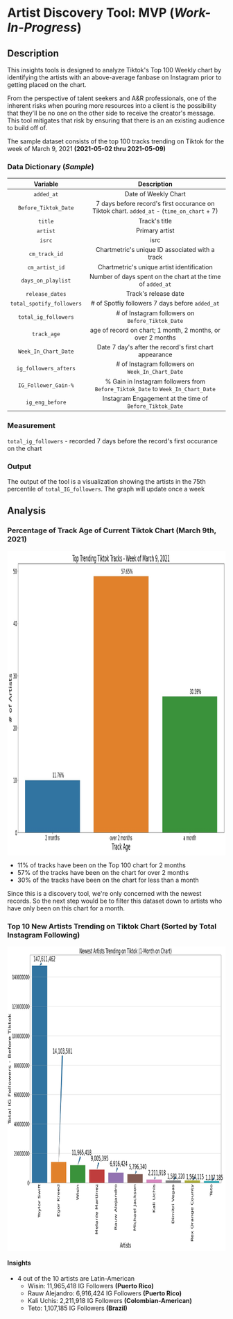 # Artist Discovery Tool: MVP (*Work-In-Progress*)

## Description
This insights tools is designed to analyze Tiktok's Top 100 Weekly chart by identifying the artists with an above-average fanbase on Instagram prior to getting placed on the chart. 

From the perspective of talent seekers and A&R professionals, one of the inherent risks when pouring more resources into a client is the possibility that they'll be no one on the other side to receive the creator's message. This tool mitigates that risk by ensuring that there is an an existing audience to build off of.

The sample dataset consists of the top 100 tracks trending on Tiktok for the week of March 9, 2021 **(2021-05-02 thru 2021-05-09)**

### Data Dictionary (*Sample*)

| Variable        | Description     | 
| :---:|:---: | 
| `added_at` | Date of Weekly Chart| 
| `Before_Tiktok_Date` | 7 days before record's first occurance on Tiktok chart. `added_at` - (`time_on_chart` + 7)| 
| `title`|Track's title|
|`artist`| Primary artist|
|`isrc`| isrc|
|`cm_track_id`| Chartmetric's unique ID associated with a track|
|`cm_artist_id`| Chartmetric's unique artist identification|
|`days_on_playlist`|Number of days spent on the chart at the time of `added_at`|
|`release_dates`|Track's release date|
|`total_spotify_followers`|# of Spotfiy followers 7 days before `added_at`|
|`total_ig_followers`|# of Instagram followers on `Before_Tiktok_Date`|
|`track_age`| age of record on chart; 1 month, 2 months, or over 2 months|
|`Week_In_Chart_Date`| Date 7 day's after the record's first chart appearance|
|`ig_followers_afters`| # of Instagram followers on `Week_In_Chart_Date`|
|`IG_Follower_Gain-%`| % Gain in Instagram followers from `Before_Tiktok_Date` to `Week_In_Chart_Date`|  
|`ig_eng_before`| Instagram Engagement at the time of `Before_Tiktok_Date`|


### Measurement

`total_ig_followers` - recorded 7 days before the record's first occurance on the chart

### Output

The output of the tool is a visualization showing the artists in the 75th percentile of `total_IG_followers`. The graph will update once a week

## Analysis
### Percentage of Track Age of Current Tiktok Chart (March 9th, 2021)
<img align="center" width="1000" height="700" src="https://github.com/jacksonbull87/bull-analytics/blob/main/blog7/visuals/track_age.jpeg">

- 11% of tracks have been on the Top 100 chart for 2 months
- 57% of the tracks have been on the chart for over 2 months
- 30% of the tracks have been on the chart for less than a month

Since this is a discovery tool, we're only concerned with the newest records. So the next step would be to filter this dataset down to artists who have only been on this chart for a month.
### Top 10 New Artists Trending on Tiktok Chart (Sorted by Total Instagram Following)
<img align="center" width="1000" height="700" src="https://github.com/jacksonbull87/bull-analytics/blob/main/blog7/visuals/top10_artistsIG.jpeg">

#### Insights
- 4 out of the 10 artists are Latin-American 
    - Wisin: 11,965,418 IG Followers **(Puerto Rico)**
    - Rauw Alejandro: 6,916,424 IG Followers **(Puerto Rico)**
    - Kali Uchis: 2,211,918 IG Followers **(Colombian-American)**
    - Teto: 1,107,185 IG Followers **(Brazil)**



